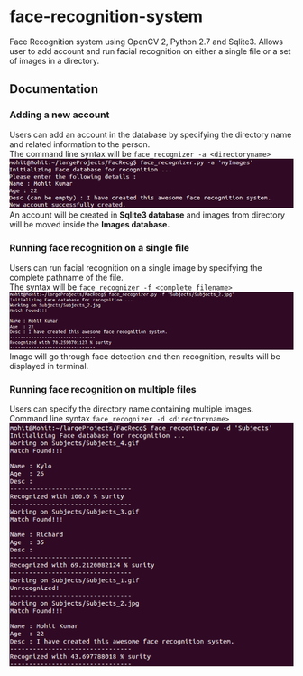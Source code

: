 # face-recognition-system
Face Recognition system using OpenCV 2, Python 2.7 and Sqlite3.
Allows user to add account and run facial recognition on either a single file or a set of images in a directory.

Documentation
-------------

### Adding a new account
  Users can add an account in the database by specifying the directory name and related information to the person.  
  The command line syntax will be
  `face_recognizer -a <directoryname>`  
    ![Adding account example](examples/frcg_add_account.png)
  An account will be created in **Sqlite3 database** and images from directory will be moved inside the **Images database.**

### Running face recognition on a single file
  Users can run facial recognition on a single image by specifying the complete pathname of the file.  
  The syntax will be
  `face_recognizer -f <complete filename>`  
    ![Single Image example](examples/frcg_single_file.png)
  Image will go through face detection and then recognition, results will be displayed in terminal.
  
### Running face recognition on multiple files
  Users can specify the directory name containing multiple images.  
  Command line syntax
  `face_recognizer -d <directoryname>`
    ![Multiple images example](examples/facerec_multiple.png)